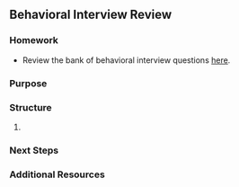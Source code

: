 ## Behavioral Interview Review

### Homework
- Review the bank of behavioral interview questions [here](https://github.com/turingschool/career-development-curriculum/blob/master/module_four/mock_behavioral_interview_template.md). 

### Purpose

### Structure
1. 

### Next Steps


### Additional Resources
